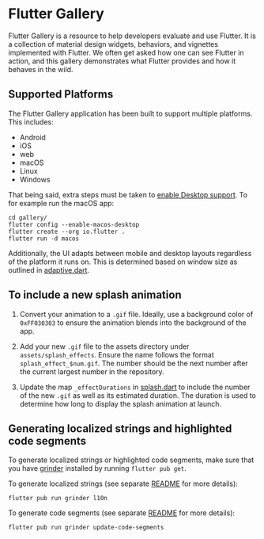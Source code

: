 # Flutter Gallery

Flutter Gallery is a resource to help developers evaluate and use Flutter.
It is a collection of material design widgets, behaviors, and vignettes
implemented with Flutter. We often get asked how one can see Flutter in action,
and this gallery demonstrates what Flutter provides and how it behaves in the
wild.

## Supported Platforms

The Flutter Gallery application has been built to support multiple platforms.
This includes:

- Android
- iOS
- web
- macOS
- Linux
- Windows

That being said, extra steps must be taken to [enable Desktop support](
https://github.com/flutter/flutter/wiki/Desktop-shells#tooling). To for example
run the macOS app:

```
cd gallery/
flutter config --enable-macos-desktop
flutter create --org io.flutter .
flutter run -d macos
```

Additionally, the UI adapts between mobile and desktop layouts regardless of the
platform it runs on. This is determined based on window size as outlined in
[adaptive.dart](gallery/lib/layout/adaptive.dart).

## To include a new splash animation

1. Convert your animation to a `.gif` file.
   Ideally, use a background color of `0xFF030303` to ensure the animation
   blends into the background of the app.

2. Add your new `.gif` file to the assets directory under
   `assets/splash_effects`. Ensure the name follows the format
   `splash_effect_$num.gif`. The number should be the next number after the
   current largest number in the repository.

3. Update the map `_effectDurations` in
   [splash.dart](gallery/lib/pages/splash.dart) to include the number of the
   new `.gif` as well as its estimated duration. The duration is used to
   determine how long to display the splash animation at launch.

## Generating localized strings and highlighted code segments

To generate localized strings or highlighted code segments, make sure that you
have [grinder](https://pub.dev/packages/grinder) installed by running
`flutter pub get`.

To generate localized strings (see separate [README](gallery/lib/l10n/README.md)
for more details):

    flutter pub run grinder l10n

To generate code segments (see separate [README](codeviewer_cli/README.md) for
more details):

    flutter pub run grinder update-code-segments
